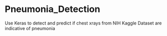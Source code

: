 # Pneumonia_Detection
Use Keras to detect and predict if chest xrays from NIH Kaggle Dataset are indicative of pneumonia
